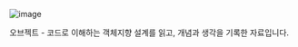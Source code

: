 
![image](https://github.com/user-attachments/assets/56d2ea4d-8186-4ea8-a86a-cde11566e4b6)

오브젝트 - 코드로 이해하는 객체지향 설계를 읽고, 개념과 생각을 기록한 자료입니다.

